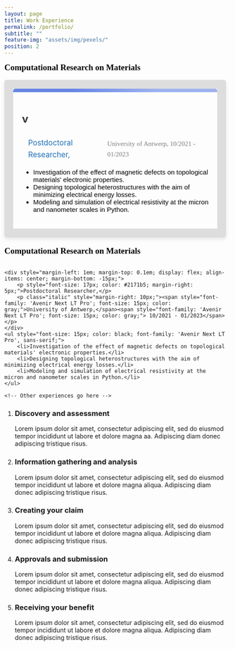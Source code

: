 ```yaml
---
layout: page
title: Work Experience
permalink: /portfolio/
subtitle: ""
feature-img: "assets/img/pexels/"
position: 2
---
```


<style>
    /* Reset default margin and padding */
    body {
        margin: 0;
        padding: 10px;
        background-image: url('assets/img/header/education.jpg');
        background-repeat: no-repeat;
        background-position: center center;
        background-size: cover; /* Ensure the background image covers the entire viewport */
    }

    .textbox {
    /* background-color: #f9f9f9; */
    border: 20px solid #ddd;
    border-radius: 5px;
    padding: 20px;
    margin-bottom: 20px;
    box-shadow: 0 4px 8px rgba(0, 0, 0, 0.1);
    position: relative; /* Ensure relative positioning for absolute positioning of pseudo-element */
}

.textbox::before {
    content: "";
    position: absolute;
    top: 0;
    left: 0;
    width: 100%; /* Take up the full width of the box */
    height: 8px; /* Thickness of the strip */
    background: linear-gradient(to right, rgba(65, 105, 225, 0.8) 30%, rgba(65, 105, 225, 0.5) 70%); /* Use royalblue color with different opacities */
    border-radius: 5px 5px 0 0; /* Ensure rounded corners on the top */
}



    .textbox h3 {
        color: #333;
        font-size: 24px;
        margin-bottom: 10px;
    }

    .textbox p {
        color: #666;
        font-size: 16px;
        line-height: 1.6;
    }
</style>

<section>
    <div style="display: inline-block; padding-right: 10px;">
        <span style="font-size: 19px; color: black; font-weight: bold; font-family: 'Avenir Next LT Pro';">Computational Research on Materials</span>
    </div>
    <br><br>
<div class="textbox">
    <h3>v</h3>
    
<div style="margin-left: 1em; margin-top: 0.1em; display: flex; align-items: center; margin-bottom: -15px;">
    <p style="font-size: 17px; color: #2171b5; margin-right: 5px;">Postdoctoral Researcher,</p>
    <p class="italic" style="margin-right: 10px;"><span style="font-family: 'Avenir Next LT Pro'; font-size: 15px; color: gray;">University of Antwerp,</span><span style="font-family: 'Avenir Next LT Pro'; font-size: 15px; color: gray;"> 10/2021 - 01/2023</span></p>
</div>
<ul style="font-size: 15px; color: black; font-family: 'Avenir Next LT Pro', sans-serif;">
    <li>Investigation of the effect of magnetic defects on topological materials' electronic properties.</li>
    <li>Designing topological heterostructures with the aim of minimizing electrical energy losses.</li>
    <li>Modeling and simulation of electrical resistivity at the micron and nanometer scales in Python.</li>
</ul>

</div>

<section>
    <div style="display: inline-block; padding-right: 10px;">
        <span style="font-size: 19px; color: black; font-weight: bold; font-family: 'Avenir Next LT Pro';">Computational Research on Materials</span>
    </div>
    <br><br>

    <div style="margin-left: 1em; margin-top: 0.1em; display: flex; align-items: center; margin-bottom: -15px;">
        <p style="font-size: 17px; color: #2171b5; margin-right: 5px;">Postdoctoral Researcher,</p>
        <p class="italic" style="margin-right: 10px;"><span style="font-family: 'Avenir Next LT Pro'; font-size: 15px; color: gray;">University of Antwerp,</span><span style="font-family: 'Avenir Next LT Pro'; font-size: 15px; color: gray;"> 10/2021 - 01/2023</span></p>
    </div>
    <ul style="font-size: 15px; color: black; font-family: 'Avenir Next LT Pro', sans-serif;">
        <li>Investigation of the effect of magnetic defects on topological materials' electronic properties.</li>
        <li>Designing topological heterostructures with the aim of minimizing electrical energy losses.</li>
        <li>Modeling and simulation of electrical resistivity at the micron and nanometer scales in Python.</li>
    </ul>

    <!-- Other experiences go here -->

</section>
</body>
 <ol style="--length: 5" role="list">
	<li style="--i: 1">
		<h3>Discovery and assessment</h3>
		<p>Lorem ipsum dolor sit amet, consectetur adipiscing elit, sed do eiusmod tempor incididunt ut labore et dolore magna aa. Adipiscing diam donec adipiscing tristique risus.</p>
	</li>
	<li style="--i: 2">
		<h3>Information gathering and analysis</h3>
		<p>Lorem ipsum dolor sit amet, consectetur adipiscing elit, sed do eiusmod tempor incididunt ut labore et dolore magna aliqua. Adipiscing diam donec adipiscing tristique risus.</p>
	</li>
	<li style="--i: 3">
		<h3>Creating your claim</h3>
		<p>Lorem ipsum dolor sit amet, consectetur adipiscing elit, sed do eiusmod tempor incididunt ut labore et dolore magna aliqua. Adipiscing diam donec adipiscing tristique risus.</p>
	</li>
	<li style="--i: 4">
		<h3>Approvals and submission</h3>
		<p>Lorem ipsum dolor sit amet, consectetur adipiscing elit, sed do eiusmod tempor incididunt ut labore et dolore magna aliqua. Adipiscing diam donec adipiscing tristique risus.</p>
	</li>
	<li style="--i: 5">
		<h3>Receiving your benefit</h3>
		<p>Lorem ipsum dolor sit amet, consectetur adipiscing elit, sed do eiusmod tempor incididunt ut labore et dolore magna aliqua. Adipiscing diam donec adipiscing tristique risus.</p>
	</li>
</ol>
</html>
